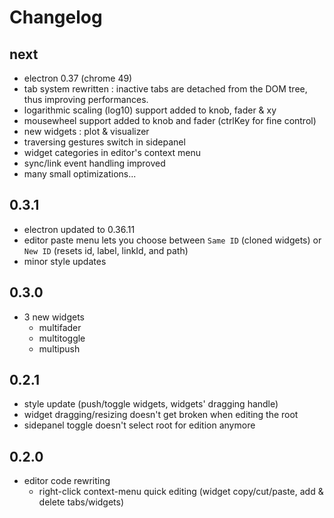 # Changelog

## next

- electron 0.37 (chrome 49)
- tab system rewritten : inactive tabs are detached from the DOM tree, thus improving performances.
- logarithmic scaling (log10) support added to knob, fader & xy
- mousewheel support added to knob and fader (ctrlKey for fine control)
- new widgets : plot & visualizer
- traversing gestures switch in sidepanel
- widget categories in editor's context menu
- sync/link event handling improved
- many small optimizations...

## 0.3.1

- electron updated to 0.36.11
- editor paste menu lets you choose between `Same ID` (cloned widgets) or `New ID` (resets id, label, linkId, and path)
- minor style updates

## 0.3.0

- 3 new widgets
	- multifader
	- multitoggle
	- multipush


## 0.2.1

- style update (push/toggle widgets, widgets' dragging handle)
- widget dragging/resizing doesn't get broken when editing the root
- sidepanel toggle doesn't select root for edition anymore

## 0.2.0

- editor code rewriting
	- right-click context-menu quick editing (widget copy/cut/paste, add & delete tabs/widgets)
